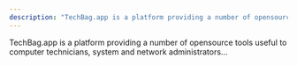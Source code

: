 ```yaml
---
description: "TechBag.app is a platform providing a number of opensource tools useful to computer technicians, system and network administrators..."
---
```


TechBag.app is a platform providing a number of opensource tools useful to computer technicians, system and network administrators...